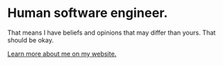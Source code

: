# Human software engineer.

That means I have beliefs and opinions that may differ than yours. That should be okay. 

[Learn more about me on my website.](https://chriswray.dev)


